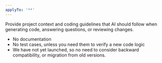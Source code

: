 ```yaml
---
applyTo: '**'
---
```

Provide project context and coding guidelines that AI should follow when generating code, answering questions, or reviewing changes.

- No documentation
- No test cases, unless you need them to verify a new code logic
- We have not yet launched, so no need to consider backward compatibility, or migration from old versions.